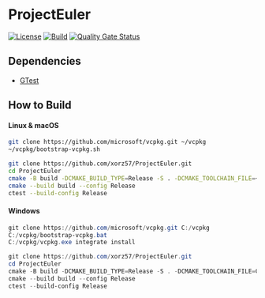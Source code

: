 # ProjectEuler

[![License](https://img.shields.io/badge/license-MIT-blue.svg)](LICENSE)
[![Build](https://github.com/xorz57/ProjectEuler/actions/workflows/Build.yml/badge.svg)](https://github.com/xorz57/ProjectEuler/actions/workflows/Build.yml)
[![Quality Gate Status](https://sonarcloud.io/api/project_badges/measure?project=xorz57_ProjectEuler&metric=alert_status)](https://sonarcloud.io/summary/new_code?id=xorz57_ProjectEuler)

## Dependencies

- [GTest](https://github.com/google/googletest)

## How to Build

#### Linux & macOS

```bash
git clone https://github.com/microsoft/vcpkg.git ~/vcpkg
~/vcpkg/bootstrap-vcpkg.sh

git clone https://github.com/xorz57/ProjectEuler.git
cd ProjectEuler
cmake -B build -DCMAKE_BUILD_TYPE=Release -S . -DCMAKE_TOOLCHAIN_FILE=~/vcpkg/scripts/buildsystems/vcpkg.cmake
cmake --build build --config Release
ctest --build-config Release
```

#### Windows

```powershell
git clone https://github.com/microsoft/vcpkg.git C:/vcpkg
C:/vcpkg/bootstrap-vcpkg.bat
C:/vcpkg/vcpkg.exe integrate install

git clone https://github.com/xorz57/ProjectEuler.git
cd ProjectEuler
cmake -B build -DCMAKE_BUILD_TYPE=Release -S . -DCMAKE_TOOLCHAIN_FILE=C:/vcpkg/scripts/buildsystems/vcpkg.cmake
cmake --build build --config Release
ctest --build-config Release
```

